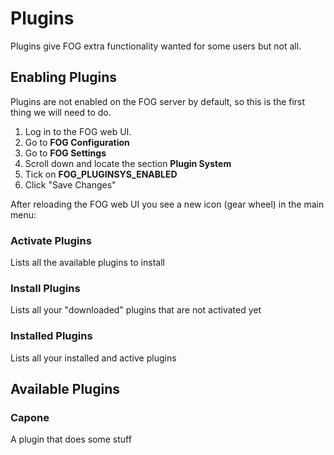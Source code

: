 # Plugins

Plugins give FOG extra functionality wanted for some users but not all.

## Enabling Plugins

Plugins are not enabled on the FOG server by default, so this is the
first thing we will need to do.

1.  Log in to the FOG web UI.
2.  Go to **FOG Configuration**
3.  Go to **FOG Settings**
4.  Scroll down and locate the section **Plugin System**
5.  Tick on **FOG_PLUGINSYS_ENABLED**
6.  Click \"Save Changes\"

After reloading the FOG web UI you see a new icon (gear wheel) in the
main menu:

### Activate Plugins

Lists all the available plugins to install

### Install Plugins

Lists all your \"downloaded\" plugins that are not activated yet

### Installed Plugins

Lists all your installed and active plugins

## Available Plugins

### Capone

A plugin that does some stuff
